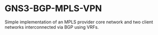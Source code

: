 # GNS3-BGP-MPLS-VPN
Simple implementation of an MPLS provider core network and two client networks interconnected via BGP using VRFs.
